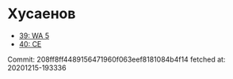 # Хусаенов
- [39: WA 5](39.md)
- [40: CE](40.md)

Commit: 208ff8ff4489156471960f063eef8181084b4f14
 fetched at: 20201215-193336
